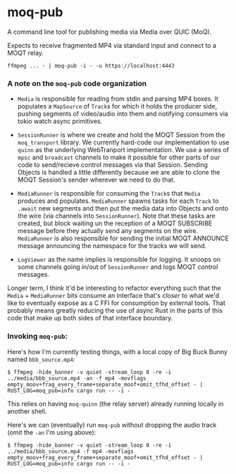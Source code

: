 # moq-pub

A command line tool for publishing media via Media over QUIC (MoQ).

Expects to receive fragmented MP4 via standard input and connect to a MOQT relay.

```
ffmpeg ... - | moq-pub -i - -u https://localhost:4443
```

### A note on the `moq-pub` code organization

- `Media` is responsible for reading from stdin and parsing MP4 boxes. It populates a `MapSource` of `Track`s for which it holds the producer side, pushing segments of video/audio into them and notifying consumers via tokio watch async primitives.

- `SessionRunner` is where we create and hold the MOQT Session from the `moq_transport` library. We currently hard-code our implementation to use `quinn` as the underlying WebTranport implementation. We use a series of `mpsc` and `broadcast` channels to make it possible for other parts of our code to send/recieve control messages via that Session. Sending Objects is handled a little differently because we are able to clone the MOQT Session's sender wherever we need to do that.

- `MediaRunner` is responsible for consuming the `Track`s that `Media` produces and populates. `MediaRunner` spawns tasks for each `Track` to `.await` new segments and then put the media data into Objects and onto the wire (via channels into `SessionRunner`). Note that these tasks are created, but block waiting un the reception of a MOQT SUBSCRIBE message before they actually send any segments on the wire. `MediaRunner` is also responsible for sending the initial MOQT ANNOUNCE message announcing the namespace for the tracks we will send.

- `LogViewer` as the name implies is responsible for logging. It snoops on some channels going in/out of `SessionRunner` and logs MOQT control messages.

Longer term, I think it'd be interesting to refactor everything such that the `Media` + `MediaRunner` bits consume an interface that's _closer_ to what we'd like to eventually expose as a C FFI for consumption by external tools. That probably means greatly reducing the use of async Rust in the parts of this code that make up both sides of that interface boundary.


### Invoking `moq-pub`:

Here's how I'm currently testing things, with a local copy of Big Buck Bunny named `bbb_source.mp4`:

```
$ ffmpeg -hide_banner -v quiet -stream_loop 0 -re -i ../media/bbb_source.mp4 -an -f mp4 -movflags empty_moov+frag_every_frame+separate_moof+omit_tfhd_offset - | RUST_LOG=moq_pub=info cargo run -- -i -
```

This relies on having `moq-quinn` (the relay server) already running locally in another shell.

Here's we can (eventually) run `moq-pub` without dropping the audio track (omit the `-an` I'm using above):
```
$ ffmpeg -hide_banner -v quiet -stream_loop 0 -re -i ../media/bbb_source.mp4 -f mp4 -movflags empty_moov+frag_every_frame+separate_moof+omit_tfhd_offset - | RUST_LOG=moq_pub=info cargo run -- -i -
```
